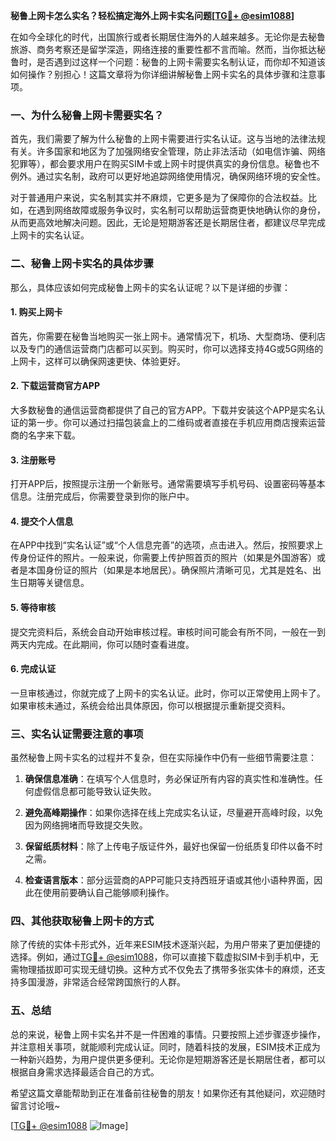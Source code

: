 **秘鲁上网卡怎么实名？轻松搞定海外上网卡实名问题[[TG💪+ @esim1088](https://t.me/s/esim1088)]**

在如今全球化的时代，出国旅行或者长期居住海外的人越来越多。无论你是去秘鲁旅游、商务考察还是留学深造，网络连接的重要性都不言而喻。然而，当你抵达秘鲁时，是否遇到过这样一个问题：秘鲁的上网卡需要实名制认证，而你却不知道该如何操作？别担心！这篇文章将为你详细讲解秘鲁上网卡实名的具体步骤和注意事项。

### 一、为什么秘鲁上网卡需要实名？

首先，我们需要了解为什么秘鲁的上网卡需要进行实名认证。这与当地的法律法规有关。许多国家和地区为了加强网络安全管理，防止非法活动（如电信诈骗、网络犯罪等），都会要求用户在购买SIM卡或上网卡时提供真实的身份信息。秘鲁也不例外。通过实名制，政府可以更好地追踪网络使用情况，确保网络环境的安全性。

对于普通用户来说，实名制其实并不麻烦，它更多是为了保障你的合法权益。比如，在遇到网络故障或服务争议时，实名制可以帮助运营商更快地确认你的身份，从而更高效地解决问题。因此，无论是短期游客还是长期居住者，都建议尽早完成上网卡的实名认证。

### 二、秘鲁上网卡实名的具体步骤

那么，具体应该如何完成秘鲁上网卡的实名认证呢？以下是详细的步骤：

#### 1. 购买上网卡

首先，你需要在秘鲁当地购买一张上网卡。通常情况下，机场、大型商场、便利店以及专门的通信运营商门店都可以买到。购买时，你可以选择支持4G或5G网络的上网卡，这样可以确保网速更快、体验更好。

#### 2. 下载运营商官方APP

大多数秘鲁的通信运营商都提供了自己的官方APP。下载并安装这个APP是实名认证的第一步。你可以通过扫描包装盒上的二维码或者直接在手机应用商店搜索运营商的名字来下载。

#### 3. 注册账号

打开APP后，按照提示注册一个新账号。通常需要填写手机号码、设置密码等基本信息。注册完成后，你需要登录到你的账户中。

#### 4. 提交个人信息

在APP中找到“实名认证”或“个人信息完善”的选项，点击进入。然后，按照要求上传身份证件的照片。一般来说，你需要上传护照首页的照片（如果是外国游客）或者是本国身份证的照片（如果是本地居民）。确保照片清晰可见，尤其是姓名、出生日期等关键信息。

#### 5. 等待审核

提交完资料后，系统会自动开始审核过程。审核时间可能会有所不同，一般在一到两天内完成。在此期间，你可以随时查看进度。

#### 6. 完成认证

一旦审核通过，你就完成了上网卡的实名认证。此时，你可以正常使用上网卡了。如果审核未通过，系统会给出具体原因，你可以根据提示重新提交资料。

### 三、实名认证需要注意的事项

虽然秘鲁上网卡实名的过程并不复杂，但在实际操作中仍有一些细节需要注意：

1. **确保信息准确**：在填写个人信息时，务必保证所有内容的真实性和准确性。任何虚假信息都可能导致认证失败。
   
2. **避免高峰期操作**：如果你选择在线上完成实名认证，尽量避开高峰时段，以免因为网络拥堵而导致提交失败。

3. **保留纸质材料**：除了上传电子版证件外，最好也保留一份纸质复印件以备不时之需。

4. **检查语言版本**：部分运营商的APP可能只支持西班牙语或其他小语种界面，因此在使用前要确认自己能够顺利操作。

### 四、其他获取秘鲁上网卡的方式

除了传统的实体卡形式外，近年来ESIM技术逐渐兴起，为用户带来了更加便捷的选择。例如，通过[TG💪+ @esim1088](https://t.me/s/esim1088)，你可以直接下载虚拟SIM卡到手机中，无需物理插拔即可实现无缝切换。这种方式不仅免去了携带多张实体卡的麻烦，还支持多国漫游，非常适合经常跨国旅行的人群。

### 五、总结

总的来说，秘鲁上网卡实名并不是一件困难的事情。只要按照上述步骤逐步操作，并注意相关事项，就能顺利完成认证。同时，随着科技的发展，ESIM技术正成为一种新兴趋势，为用户提供更多便利。无论你是短期游客还是长期居住者，都可以根据自身需求选择最适合自己的方式。

希望这篇文章能帮助到正在准备前往秘鲁的朋友！如果你还有其他疑问，欢迎随时留言讨论哦~ 

[[TG💪+ @esim1088](https://t.me/s/esim1088) ![Image](https://i.postimg.cc/4NQfJmqS/Snipaste-2025-05-13-00-14-12.png)]
